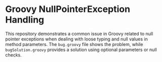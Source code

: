 # Groovy NullPointerException Handling

This repository demonstrates a common issue in Groovy related to null pointer exceptions when dealing with loose typing and null values in method parameters. The `bug.groovy` file shows the problem, while `bugSolution.groovy` provides a solution using optional parameters or null checks.
